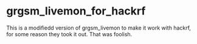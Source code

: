 # grgsm_livemon_for_hackrf

This is a modifiedd version of grgsm_livemon to make it work with hackrf, for some reason they took it out. That was foolish.
